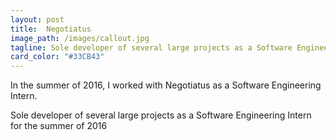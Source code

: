 ```yaml
---
layout: post
title:  Negotiatus
image_path: /images/callout.jpg
tagline: Sole developer of several large projects as a Software Engineering Intern for the summer of 2016
card_color: "#33CB43"
---
```


In the summer of 2016, I worked with Negotiatus as a Software Engineering Intern.

Sole developer of several large projects as a Software Engineering Intern for the summer of 2016
